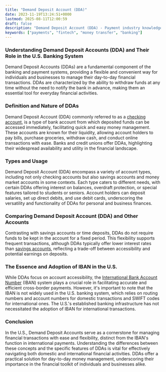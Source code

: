 ```yaml
---
title: "Demand Deposit Account (DDA)"
date: 2023-11-19T13:24:51+0000
lastmod: 2025-08-11T12:00:59
draft: false
description: "Demand Deposit Account (DDA) - Payment industry knowledge and insights"
keywords: ["payments", "fintech", "money transfer", "banking"]
---
```


### **Understanding Demand Deposit Accounts (DDA) and Their Role in the U.S. Banking System**

Demand Deposit Accounts (DDAs) are a fundamental component of the banking and payment systems, providing a flexible and convenient way for individuals and businesses to manage their day-to-day financial transactions. DDAs are characterized by the ability to withdraw funds at any time without the need to notify the bank in advance, making them an essential tool for everyday financial activities.

### **Definition and Nature of DDAs**

Demand Deposit Account (DDA) commonly referred to as a [checking account](https://faisalkhanllc.xyz/resources/payments-wiki/c/checking-account/), is a type of bank account from which deposited funds can be accessed immediately, facilitating quick and easy money management. These accounts are known for their liquidity, allowing account holders to pay bills, purchase groceries, withdraw cash, and conduct online transactions with ease. Banks and credit unions offer DDAs, highlighting their widespread availability and utility in the financial landscape.

### **Types and Usage**

Demand Deposit Account (DDA) encompass a variety of account types, including not only checking accounts but also savings accounts and money market accounts in some contexts. Each type caters to different needs, with certain DDAs offering interest on balances, overdraft protection, or special features tailored to students or seniors. Account holders can deposit salaries, set up direct debits, and use debit cards, underscoring the versatility and functionality of DDAs for personal and business finances.

### **Comparing Demand Deposit Account (DDA) and Other Accounts**

Contrasting with savings accounts or time deposits, DDAs do not require funds to be kept in the account for a fixed period. This flexibility supports frequent transactions, although DDAs typically offer lower interest rates than [savings accounts](https://faisalkhanllc.xyz/resources/payments-wiki/s/savings-account/), reflecting a trade-off between accessibility and potential earnings on deposits.

### **The Essence and Adoption of IBAN in the U.S.**

While DDAs focus on account accessibility, the [International Bank Account Number](https://faisalkhanllc.xyz/resources/payments-wiki/i/what-is-an-iban/) (IBAN) system plays a crucial role in facilitating accurate and efficient cross-border payments. However, it's important to note that the IBAN is not widely used in the U.S. banking system, which relies on routing numbers and account numbers for domestic transactions and SWIFT codes for international ones. The U.S.'s established banking infrastructure has not necessitated the adoption of IBAN for international transactions.

### **Conclusion**

In the U.S., Demand Deposit Accounts serve as a cornerstone for managing financial transactions with ease and flexibility, distinct from the IBAN's function in international payments. Understanding the differences between these concepts and the specific features of DDAs is vital for effectively navigating both domestic and international financial activities. DDAs offer a practical solution for day-to-day money management, underscoring their importance in the financial toolkit of individuals and businesses alike.